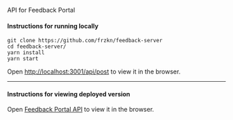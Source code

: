 API for Feedback Portal

#### Instructions for running locally

```
git clone https://github.com/frzkn/feedback-server
cd feedback-server/
yarn install
yarn start
```

Open [http://localhost:3001/api/post](http://localhost:3001/api/post) to view it in the browser.

---

#### Instructions for viewing deployed version

Open [Feedback Portal API](https://feedbackportal.netlify.com)
to view it in the browser.
